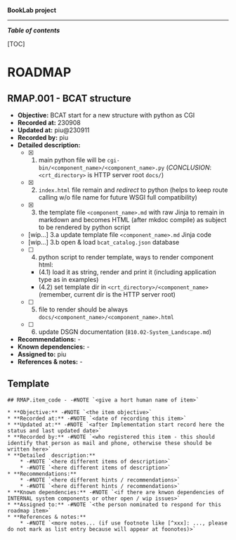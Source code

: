 
**BookLab project**

***

***Table of contents***

[TOC]


# ROADMAP

## RMAP.001 - BCAT structure

* **Objective:** BCAT start for a new structure with python as CGI
* **Recorded at:** 230908
* **Updated at:** piu@230911
* **Recorded by:** piu
* **Detailed  description:**
    * [x] 1. main python file will be `cgi-bin/<component_name>/<component_name>.py` (_CONCLUSION_: `<crt_directory>` is HTTP server root `docs/`)
    * [x] 2. `index.html` file remain and _redirect_ to python (helps to keep route calling w/o file name for future WSGI full compatibility)
    * [x] 3. the template file `<component_name>.md` with raw Jinja to remain in markdown and becomes HTML (after mkdoc compile) as subject to be rendered by python script
    * [wip...] 3.a update template file `<component_name>.md` Jinja code
    * [wip...] 3.b open & load `bcat_catalog.json` database
    * [ ] 4. python script to render template, ways to render component html:
        * (4.1) load it as string, render and print it (including application type as in examples)
        * (4.2) set template dir in `<crt_directory>/<component_name>` (remember, current dir is the HTTP server root)
    * [ ] 5. file to render should be always `docs/<component_name>/<component_name>.html`
    * [ ] 6. update DSGN documentation (`810.02-System_Landscape.md`)
* **Recommendations:** -
* **Known dependencies:** -
* **Assigned to:** piu
* **References & notes:** -














## Template

```
## RMAP.item_code - -#NOTE `<give a hort human name of item>`

* **Objective:** -#NOTE `<the item objective>`
* **Recorded at:** -#NOTE `<date of recording this item>`
* **Updated at:** -#NOTE `<after Implementation start record here the status and last updated date>`
* **Recorded by:** -#NOTE `<who registered this item - this should identify that person as mail and phone, otherwise these should be written here>`
* **Detailed  description:**
    * -#NOTE `<here different items of description>`
    * -#NOTE `<here different items of description>`
* **Recommendations:**
    * -#NOTE `<here different hints / recommendations>`
    * -#NOTE `<here different hints / recommendations>`
* **Known dependencies:** -#NOTE `<if there are knwon dependencies of INTERNAL system components or other open / wip issues>`
* **Assigned to:** -#NOTE `<the person nominated to respond for this roadmap item>`
* **References & notes:**
    * -#NOTE `<more notes... (if use footnote like [^xxx]: ..., please do not mark as list entry because will appear at foonotes)>`

```

